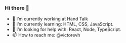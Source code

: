 ### Hi there 👋


- 🔭 I’m currently working at Hand Talk
- 🌱 I’m currently learning: HTML, CSS, JavaScript.
- 🤔 I’m looking for help with: React, Node, TypeScript.
- 📫 How to reach me: @victorevh


